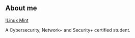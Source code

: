 ## About me
[!Linux Mint](https://img.shields.io/badge/Linux_Mint-87CF3E?style=for-the-badge&logo=linux-mint&logoColor=white)

A Cybersecurity, Network+ and Security+ certified student.
